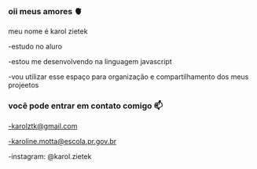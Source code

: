 ### oii meus amores 🫀

meu nome é karol zietek

 -estudo no aluro
 
 -estou me desenvolvendo na linguagem javascript
 
 -vou utilizar esse espaço para organização e compartilhamento dos meus projeetos
 ### você pode entrar em contato comigo 📫
 -karolztk@gmail.com
 
 -karoline.motta@escola.pr.gov.br
 
 -instagram: @karol.zietek

 
